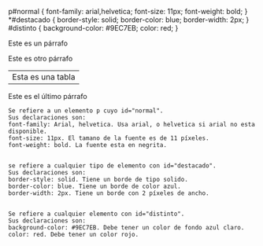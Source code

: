 p#normal { 
    font-family: arial,helvetica; 
    font-size: 11px; 
    font-weight: bold; 
} 
*#destacado { 
    border-style: solid; 
    border-color: blue; 
    border-width: 2px; 
} 
#distinto { 
    background-color: #9EC7EB; 
    color: red; 
} 
<p id="normal">Este es un párrafo</p>

<p id="destacado">Este es otro párrafo</p> 

<table id="destacado"><tr><td>Esta es una tabla</td></tr></table> 

<p id="distinto">Este es el último párrafo</p> 

    Se refiere a un elemento p cuyo id="normal".
    Sus declaraciones son:
    font-family: Arial, helvetica. Usa arial, o helvetica si arial no esta disponible.
    font-size: 11px. El tamano de la fuente es de 11 píxeles.
    font-weight: bold. La fuente esta en negrita.


    se refiere a cualquier tipo de elemento con id="destacado".
    Sus declaraciones son:
    border-style: solid. Tiene un borde de tipo solido.
    border-color: blue. Tiene un borde de color azul.
    border-width: 2px. Tiene un borde con 2 píxeles de ancho.


    Se refiere a cualquier elemento con id="distinto".
    Sus declaraciones son:
    background-color: #9EC7EB. Debe tener un color de fondo azul claro.
    color: red. Debe tener un color rojo.